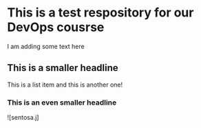 # This is a test respository for our DevOps cousrse

I am adding some text here

## This is a smaller headline

This is a list item
and this is another one!

### This is an even smaller headline

![sentosa.j]
